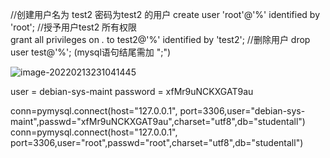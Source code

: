 //创建用户名为 test2              密码为test2 的用户
    create user 'root'@'%' identified by 'root';
//授予用户test2 所有权限    
    grant all privileges on *.* to test2@'%' identified by 'test2';
//删除用户
    drop user test@'%';
(mysql语句结尾需加 ";")

![image-20220213231041445](C:\Users\HP\AppData\Roaming\Typora\typora-user-images\image-20220213231041445.png)

user     = debian-sys-maint
password = xfMr9uNCKXGAT9au

conn=pymysql.connect(host="127.0.0.1", port=3306,user="debian-sys-maint",passwd="xfMr9uNCKXGAT9au",charset="utf8",db="studentall")
conn=pymysql.connect(host="127.0.0.1", port=3306,user="root",passwd="root",charset="utf8",db="studentall")